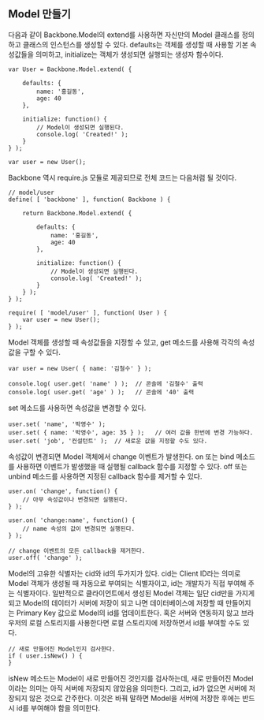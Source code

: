 <!--
layout: 'post'
section: 'Cornerstone Framework'
title: '모델'
outline: '다음과 같이 Backbone.Model의 extend를 사용하면 자신만의 Model 클래스를 정의하고 클래스의 인스턴스를 생성할 수 있다. defaults는 객체를 생성할 때 사용할 기본 속성값들을 의미하고, initialize는 객체가 생성되면 실행되는 생성자 함수이다...'
date: '2012-11-16'
tagstr: 'application'
order: '[2, 5]'
thumbnail: '2.1.05.model.png'
-->

Model 만들기
-----------
다음과 같이 Backbone.Model의 extend를 사용하면 자신만의 Model 클래스를 정의하고 클래스의 인스턴스를 생성할 수 있다. defaults는 객체를 생성할 때 사용할 기본 속성값들을 의미하고, initialize는 객체가 생성되면 실행되는 생성자 함수이다.

```
var User = Backbone.Model.extend( {

	defaults: {
		name: '홍길동',
		age: 40
	},
	
	initialize: function() {
		// Model이 생성되면 실행된다.
		console.log( 'Created!' );
	}
} );

var user = new User();
```

Backbone 역시 require.js 모듈로 제공되므로 전체 코드는 다음처럼 될 것이다.

```
// model/user
define( [ 'backbone' ], function( Backbone ) {

	return Backbone.Model.extend( {

		defaults: {
			name: '홍길동',
			age: 40
		},
		
		initialize: function() {
			// Model이 생성되면 실행된다.
			console.log( 'Created!' );
		}
	} );
} );
```
```
require( [ 'model/user' ], function( User ) {
	var user = new User();
} );
```

Model 객체를 생성할 때 속성값들을 지정할 수 있고, get 메소드를 사용해 각각의 속성값을 구할 수 있다.

```
var user = new User( { name: '김철수' } );

console.log( user.get( 'name' ) );	// 콘솔에 '김철수' 출력
console.log( user.get( 'age' ) );	// 콘솔에 '40' 출력
```

set 메소드를 사용하면 속성값을 변경할 수 있다.

```
user.set( 'name', '박영수' );
user.set( { name: '박영수', age: 35 } );	// 여러 값을 한번에 변경 가능하다.
user.set( 'job', '컨설턴트' );	// 새로운 값을 지정할 수도 있다.
```

속성값이 변경되면 Model 객체에서 change 이벤트가 발생한다. on 또는 bind 메소드를 사용하면 이벤트가 발생했을 때 실행될 callback 함수를 지정할 수 있다. off 또는 unbind 메소드를 사용하면 지정된 callback 함수를 제거할 수 있다.

```
user.on( 'change', function() {
	// 아무 속성값이나 변경되면 실행된다.
} );

user.on( 'change:name', function() {
	// name 속성의 값이 변경되면 실행된다.
} );

// change 이벤트의 모든 callback을 제거한다.
user.off( 'change' );
```

Model의 고유한 식별자는 cid와 id의 두가지가 있다. cid는 Client ID라는 의미로 Model 객체가 생성될 때 자동으로 부여되는 식별자이고, id는 개발자가 직접 부여해 주는 식별자이다. 일반적으로 클라이언트에서 생성된 Model 객체는 일단 cid만을 가지게 되고 Model의 데이터가 서버에 저장이 되고 나면 데이터베이스에 저장할 때 만들어지는 Primary Key 값으로 Model의 id를 업데이트한다. 혹은 서버와 연동하지 않고 브라우저의 로컬 스토리지를 사용한다면 로컬 스토리지에 저장하면서 id를 부여할 수도 있다.

```
// 새로 만들어진 Model인지 검사한다.
if ( user.isNew() ) {
}
```

isNew 메소드는 Model이 새로 만들어진 것인지를 검사하는데, 새로 만들어진 Model 이라는 의미는 아직 서버에 저장되지 않았음을 의미한다. 그리고, id가 없으면 서버에 저장되지 않은 것으로 간주한다. 이것은 바꿔 말하면 Model을 서버에 저장한 후에는 반드시 id를 부여해야 함을 의미한다.
